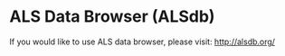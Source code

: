# ALS Data Browser (ALSdb)
If you would like to use ALS data browser, please visit: http://alsdb.org/
